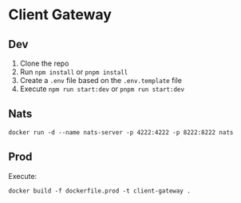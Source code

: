 # Client Gateway

## Dev

1. Clone the repo
2. Run `npm install` or `pnpm install`
3. Create a `.env` file based on the `.env.template` file
4. Execute `npm run start:dev` or `pnpm run start:dev`

## Nats

```
docker run -d --name nats-server -p 4222:4222 -p 8222:8222 nats
```

## Prod

Execute:

```
docker build -f dockerfile.prod -t client-gateway .
```
